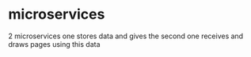 # microservices
2 microservices one stores data and gives the second one receives and draws pages using this data
